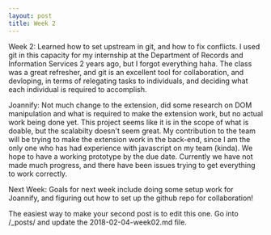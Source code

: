 ```yaml
---
layout: post
title: Week 2
---
```



Week 2: Learned how to set upstream in git, and how to fix conflicts. I used git in this capacity for my internship at the Department of Records and Information Services 2 years ago, but I forgot everything haha. The class was a great refresher, and git is an excellent tool for collaboration, and devloping, in terms of relegating tasks to individuals, and deciding what each individual is required to accomplish. 

Joannify: Not much change to the extension, did some research on DOM manipulation and what is required to make the extension work, but no actual work being done yet. This project seems like it is in the scope of what is doable, but the scalabilty doesn't seem great. My contribution to the team will be trying to make the extension work in the back-end, since I am the only one who has had experience with javascript on my team (kinda). We hope to have a working prototype by the due date. Currently we have not made much progress, and there have been issues trying to get everything to work correctly.

Next Week: 
Goals for next week include doing some setup work for Joannify, and figuring out how to set up the github repo for collaboration!  

The easiest way to make your second post is to edit this one. 
Go into /_posts/ and update the 2018-02-04-week02.md file. 
